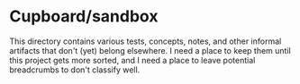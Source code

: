 # Cupboard/sandbox

This directory contains various tests, concepts, notes, and other informal artifacts that don't (yet) belong elsewhere. I need a place to keep them until this project gets more sorted, and I need a place to leave potential breadcrumbs to don't classify well.
